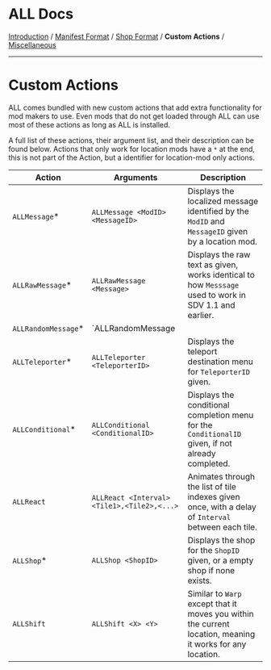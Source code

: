 ﻿ALL Docs
==============
[Introduction](Introduction.md) / [Manifest Format](Manifest.md) / [Shop Format](Shop.md) / **Custom Actions** / [Miscellaneous](Misc.md)

---------------------------------------------------------------------------------------------------------
Custom Actions
==============
ALL comes bundled with new custom actions that add extra functionality for mod makers to use.
Even mods that do not get loaded through ALL can use most of these actions as long as ALL is installed.

A full list of these actions, their argument list, and their description can be found below.
Actions that only work for location mods have a `*` at the end, this is not part of the Action, but a identifier for location-mod only actions.

| Action              | Arguments                                   | Description                                                                                                  |
|---------------------|---------------------------------------------|--------------------------------------------------------------------------------------------------------------|
| `ALLMessage`*       | `ALLMessage <ModID> <MessageID>`            | Displays the localized message identified by the `ModID` and `MessageID` given by a location mod.            |
| `ALLRawMessage`*    | `ALLRawMessage <Message>`                   | Displays the raw text as given, works identical to how `Messsage` used to work in SDV 1.1 and earlier.       |
| `ALLRandomMessage`* | `ALLRandomMessage <Msg1>|<Msg2>|<...>`      | Displays one of the `|` separated messages at random each time it is activated. *Localization not supported* |
| `ALLTeleporter`*    | `ALLTeleporter <TeleporterID>`              | Displays the teleport destination menu for `TeleporterID` given.                                             |
| `ALLConditional`*   | `ALLConditional <ConditionalID>`            | Displays the conditional completion menu for the `ConditionalID` given, if not already completed.            |
| `ALLReact`          | `ALLReact <Interval> <Tile1>,<Tile2>,<...>` | Animates through the list of tile indexes given once, with a delay of `Interval` between each tile.          |
| `ALLShop`*          | `ALLShop <ShopID>`                          | Displays the shop for the `ShopID` given, or a empty shop if none exists.                                    |
| `ALLShift`          | `ALLShift <X> <Y>`                          | Similar to `Warp` except that it moves you within the current location, meaning it works for any location.   |